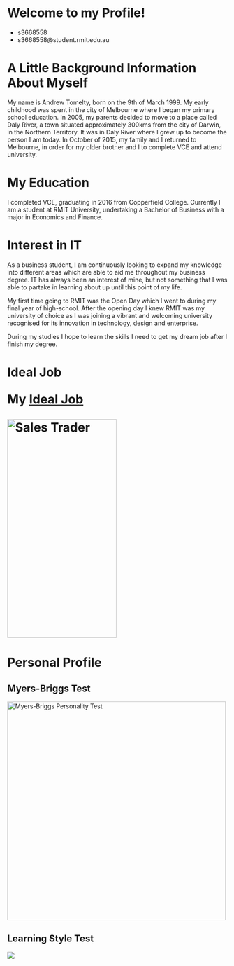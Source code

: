 # Welcome to my Profile!</h1>
<!DOCTYPE html>
<html>
<body>
  
<ul> 
  <li>s3668558</li>
  <li>s3668558@student.rmit.edu.au</li>
  </ul>

<h1>A Little Background Information About Myself</h1>
<p>My name is Andrew Tomelty, born on the 9th of March 1999. My early childhood was spent in the city of Melbourne where I began my primary school education. In 2005, my parents decided to move to a place called Daly River, a town situated approximately 300kms from the city of Darwin, in the Northern Territory. It was in Daly River where I grew up to become the person I am today. In October of 2015, my family and I returned to Melbourne, in order for my older brother and I to complete VCE and attend university.</p>
  
<h1>My Education</h1> 

<p>I completed VCE, graduating in 2016 from Copperfield College. Currently I am a student at RMIT University, undertaking a Bachelor of Business with a major in Economics and Finance.</p>
  
<h1>Interest in IT</h1>
 
<p>As a business student, I am continuously looking to expand my knowledge into different areas which are able to aid me throughout my business degree. IT has always been an interest of mine, but not something that I was able to partake in learning about up until this point of my life.</p>

<p>My first time going to RMIT was the Open Day which I went to during my final year of high-school. After the opening day I knew RMIT was my university of choice as I was joining a vibrant and welcoming university recognised for its innovation in technology, design and enterprise.</p>

<p>During my studies I hope to learn the skills I need to get my dream job after I finish my degree. </p>

<h1>Ideal Job</h>

<p>My <a href="https://www.seek.com.au/job/39678991?searchrequesttoken=2fbf6d0e-962f-456e-ac95-84869d6a5baf&type=standout">Ideal Job</a></p>
<p><img src="https://user-images.githubusercontent.com/53844491/63185964-980f0e00-c09e-11e9-978c-00203d2890ee.png" alt="Sales Trader" width="250" height="500"></p>

<h1>Personal Profile</h1>
<h2>Myers-Briggs Test</h3>
<p><img src="https://user-images.githubusercontent.com/53844491/63213390-45415f00-c14f-11e9-997d-7fe2497562b3.png" alt="Myers-Briggs Personality Test" width="500" height="500"></p>


<h2>Learning Style Test</h2>
<p><img src="

<h2>Big Five Personality Test</h2>
<p><img src="
